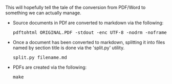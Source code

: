 This will hopefully tell the tale of the conversion from PDF/Word to something we can actually manage.

* Source documents in PDf are converted to markdown via the following:
    <pre>pdftohtml ORIGINAL.PDF -stdout -enc UTF-8 -nodrm -noframes | pandoc --no-wrap -f html -t markdown > RESULTS.MD</pre>

* Once a document has been converted to markdown, splitting it into files named by section title is done via the 'split.py' utility.
    <pre>split.py filename.md</pre>

* PDFs are created via the following:
    <pre>make</pre>
